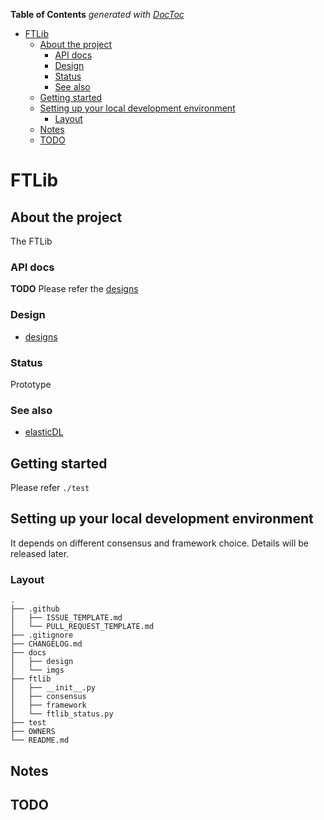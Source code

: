 <!-- START doctoc generated TOC please keep comment here to allow auto update -->
<!-- DON'T EDIT THIS SECTION, INSTEAD RE-RUN doctoc TO UPDATE -->
**Table of Contents**  *generated with [DocToc](https://github.com/thlorenz/doctoc)*

- [FTLib](#ftlib)
  - [About the project](#about-the-project)
    - [API docs](#api-docs)
    - [Design](#design)
    - [Status](#status)
    - [See also](#see-also)
  - [Getting started](#getting-started)
  - [Setting up your local development environment](#setting-up-your-local-development-environment)
    - [Layout](#layout)
  - [Notes](#notes)
  - [TODO](#todo)

<!-- END doctoc generated TOC please keep comment here to allow auto update -->

# FTLib

## About the project

The FTLib 

### API docs

**TODO**
Please refer the [designs](https://github.com/caicloud/ftlib/tree/master/docs/designs) 

### Design

* [designs](https://github.com/caicloud/ftlib/tree/master/docs/designs)

### Status

Prototype

### See also

* [elasticDL](https://github.com/sql-machine-learning/elasticdl/)

## Getting started

Please refer `./test`

## Setting up your local development environment

It depends on different consensus and framework choice. Details will be released later.

### Layout

```
.
├── .github
│   ├── ISSUE_TEMPLATE.md
│   └── PULL_REQUEST_TEMPLATE.md
├── .gitignore
├── CHANGELOG.md
├── docs
│   ├── design
│   └── imgs
├── ftlib
│   ├── __init__.py
│   ├── consensus
│   ├── framework
│   └── ftlib_status.py
├── test
├── OWNERS
└── README.md
```

## Notes

## TODO
